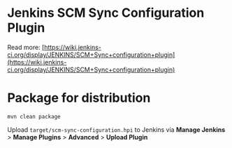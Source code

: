Jenkins SCM Sync Configuration Plugin
=====================

Read more: [https://wiki.jenkins-ci.org/display/JENKINS/SCM+Sync+configuration+plugin](https://wiki.jenkins-ci.org/display/JENKINS/SCM+Sync+configuration+plugin)

# Package for distribution

```
mvn clean package
```

Upload `target/scm-sync-configuration.hpi` to Jenkins via 
**Manage Jenkins** > **Manage Plugins** > **Advanced** > **Upload Plugin**

